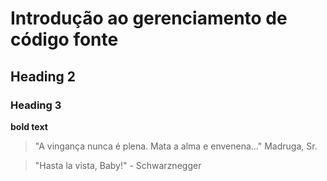 # Introdução ao gerenciamento de código fonte
## Heading 2
### Heading 3
**bold text**
>"A vingança nunca é plena. Mata a alma e envenena..." Madruga, Sr.

> "Hasta la vista, Baby!" - Schwarznegger
